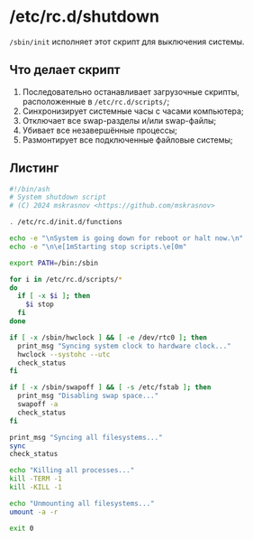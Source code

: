 # /etc/rc.d/shutdown

`/sbin/init` исполняет этот скрипт для выключения системы.

## Что делает скрипт

1. Последовательно останавливает загрузочные скрипты, расположенные в `/etc/rc.d/scripts/`;
2. Синхронизирует системные часы с часами компьютера;
3. Отключает все swap-разделы и/или swap-файлы;
4. Убивает все незавершённые процессы;
5. Размонтирует все подключенные файловые системы;

## Листинг

```bash
#!/bin/ash
# System shutdown script
# (C) 2024 mskrasnov <https://github.com/mskrasnov>

. /etc/rc.d/init.d/functions

echo -e "\nSystem is going down for reboot or halt now.\n"
echo -e "\n\e[1mStarting stop scripts.\e[0m"

export PATH=/bin:/sbin

for i in /etc/rc.d/scripts/*
do
  if [ -x $i ]; then
    $i stop
  fi
done

if [ -x /sbin/hwclock ] && [ -e /dev/rtc0 ]; then
  print_msg "Syncing system clock to hardware clock..."
  hwclock --systohc --utc
  check_status
fi

if [ -x /sbin/swapoff ] && [ -s /etc/fstab ]; then
  print_msg "Disabling swap space..."
  swapoff -a
  check_status
fi

print_msg "Syncing all filesystems..."
sync
check_status

echo "Killing all processes..."
kill -TERM -1
kill -KILL -1

echo "Unmounting all filesystems..."
umount -a -r

exit 0
```
